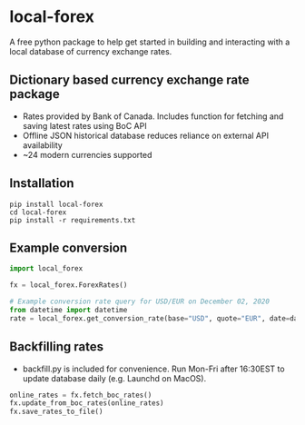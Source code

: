 # local-forex
A free python package to help get started in building and interacting with a local database of currency exchange rates.

## Dictionary based currency exchange rate package
* Rates provided by Bank of Canada. Includes function for fetching and saving latest rates using BoC API
* Offline JSON historical database reduces reliance on external API availability
* ~24 modern currencies supported
## Installation
```shell
pip install local-forex
cd local-forex
pip install -r requirements.txt
```

## Example conversion
```python
import local_forex

fx = local_forex.ForexRates()

# Example conversion rate query for USD/EUR on December 02, 2020
from datetime import datetime
rate = local_forex.get_conversion_rate(base="USD", quote="EUR", date=datetime(2020,12,02))

```
## Backfilling rates
* backfill.py is included for convenience. Run Mon-Fri after 16:30EST to update database daily (e.g. Launchd on MacOS).
```python
online_rates = fx.fetch_boc_rates()
fx.update_from_boc_rates(online_rates)
fx.save_rates_to_file()
```
